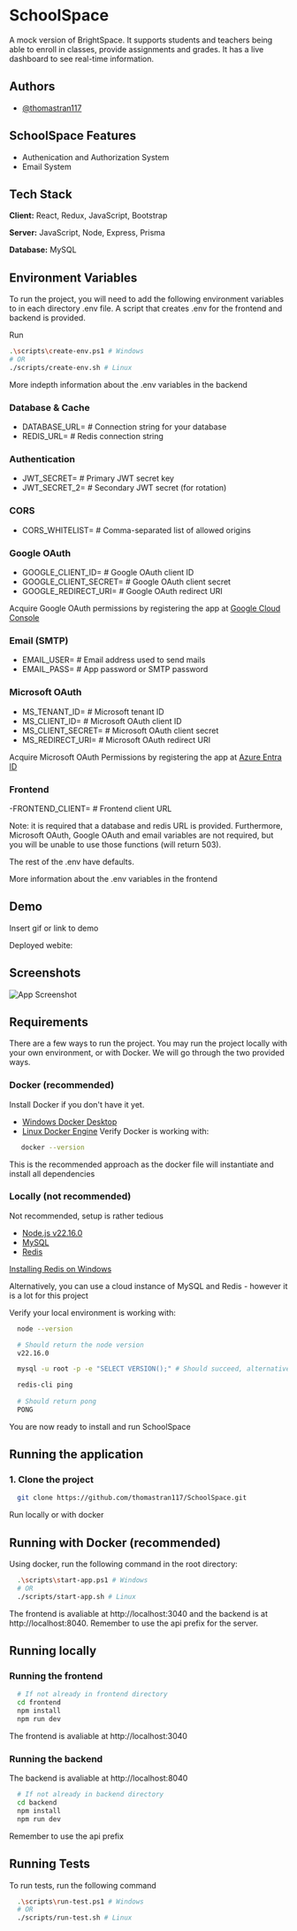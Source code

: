 # SchoolSpace

A mock version of BrightSpace. It supports students and teachers being able to enroll in classes, provide assignments and grades. It has a live dashboard to see real-time information.


## Authors

- [@thomastran117](https://www.github.com/thomastran117)


## SchoolSpace Features

- Authenication and Authorization System
- Email System



## Tech Stack

**Client:** React, Redux, JavaScript, Bootstrap

**Server:** JavaScript, Node, Express, Prisma

**Database:** MySQL


## Environment Variables

To run the project, you will need to add the following environment variables to in each directory .env file. A script that creates .env for the frontend and backend is provided.

Run 
```bash
.\scripts\create-env.ps1 # Windows
# OR
./scripts/create-env.sh # Linux
```

More indepth information about the .env variables in the backend

### Database & Cache
- DATABASE_URL=             # Connection string for your database
- REDIS_URL=                # Redis connection string

### Authentication
- JWT_SECRET=               # Primary JWT secret key
- JWT_SECRET_2=             # Secondary JWT secret (for rotation)

### CORS
- CORS_WHITELIST=           # Comma-separated list of allowed origins

### Google OAuth
- GOOGLE_CLIENT_ID=         # Google OAuth client ID
- GOOGLE_CLIENT_SECRET=     # Google OAuth client secret
- GOOGLE_REDIRECT_URI=      # Google OAuth redirect URI

Acquire Google OAuth permissions by registering the app at [Google Cloud Console](https://cloud.google.com/cloud-console)

### Email (SMTP)
- EMAIL_USER=               # Email address used to send mails
- EMAIL_PASS=               # App password or SMTP password

### Microsoft OAuth
- MS_TENANT_ID=             # Microsoft tenant ID
- MS_CLIENT_ID=             # Microsoft OAuth client ID
- MS_CLIENT_SECRET=         # Microsoft OAuth client secret
- MS_REDIRECT_URI=          # Microsoft OAuth redirect URI

Acquire Microsoft OAuth Permissions by registering the app at [Azure Entra ID](https://www.microsoft.com/en-ca/security/business/identity-access/microsoft-entra-id)

### Frontend
-FRONTEND_CLIENT=          # Frontend client URL

Note: it is required that a database and redis URL is provided. Furthermore, Microsoft OAuth, Google OAuth and email variables are not required, but you will be unable to use those functions (will return 503).

The rest of the .env have defaults.

More information about the .env variables in the frontend

## Demo

Insert gif or link to demo

Deployed webite:


## Screenshots

![App Screenshot](https://via.placeholder.com/468x300?text=App+Screenshot+Here)


## Requirements

There are a few ways to run the project. You may run the project locally with your own environment, or with Docker. We will go through the two provided ways.

### Docker (recommended)

Install Docker if you don't have it yet.
- [Windows Docker Desktop](https://www.docker.com/products/docker-desktop/)
- [Linux Docker Engine](https://docs.docker.com/engine/)
Verify Docker is working with:

```bash
   docker --version
```

This is the recommended approach as the docker file will instantiate and install all dependencies

### Locally (not recommended)

Not recommended, setup is rather tedious

- [Node.js v22.16.0](https://nodejs.org/en/download)
- [MySQL](https://www.mysql.com/downloads/)
- [Redis](https://redis.io/downloads/)

[Installing Redis on Windows](https://redis.io/docs/latest/operate/oss_and_stack/install/archive/install-redis/install-redis-on-windows/)

Alternatively, you can use a cloud instance of MySQL and Redis - however it is a lot for this project

Verify your local environment is working with:

```bash
  node --version

  # Should return the node version
  v22.16.0

  mysql -u root -p -e "SELECT VERSION();" # Should succeed, alternatively check if MySQL shell is avaliable

  redis-cli ping
  
  # Should return pong
  PONG

```

You are now ready to install and run SchoolSpace

## Running the application

### 1. Clone the project

```bash
  git clone https://github.com/thomastran117/SchoolSpace.git
```

Run locally or with docker

## Running with Docker (recommended)

Using docker, run the following command in the root directory:
```bash
  .\scripts\start-app.ps1 # Windows
  # OR
  ./scripts/start-app.sh # Linux
```
  
The frontend is avaliable at http://localhost:3040 and the backend is at http://localhost:8040. Remember to use the api prefix for the server.

## Running locally

### Running the frontend

```bash
  # If not already in frontend directory
  cd frontend
  npm install
  npm run dev
```

The frontend is avaliable at http://localhost:3040
### Running the backend

The backend is avaliable at http://localhost:8040

```bash
  # If not already in backend directory
  cd backend
  npm install
  npm run dev
```
Remember to use the api prefix

## Running Tests

To run tests, run the following command

```bash
  .\scripts\run-test.ps1 # Windows
  # OR
  ./scripts/run-test.sh # Linux
```
